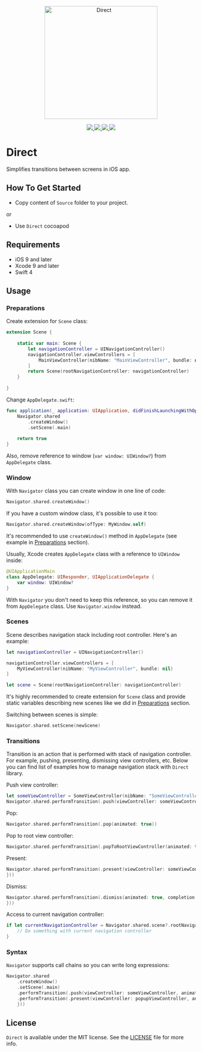 <p align="center" >
	<img src="/Images/logo_2048_2048.png" alt="Direct" title="Direct" width="300px" height="300px">
</p>

<p align="center">
	<a href="https://swift.org">
		<img src="https://img.shields.io/badge/Swift-4.0-orange.svg?style=flat">
	</a>
	<a href="https://cocoapods.org">
		<img src="https://img.shields.io/cocoapods/v/Direct.svg">
	</a>
	<a href="https://cocoapods.org">
		<img src="https://img.shields.io/cocoapods/dt/Direct.svg">
	</a>
	<a href="https://tldrlegal.com/license/mit-license">
		<img src="https://img.shields.io/badge/License-MIT-blue.svg?style=flat">
	</a>
</p>

# Direct

Simplifies transitions between screens in iOS app.

## How To Get Started

- Copy content of `Source` folder to your project.

or

- Use `Direct` cocoapod

## Requirements

* iOS 9 and later
* Xcode 9 and later
* Swift 4

## Usage

### Preparations

Create extension for `Scene` class:

```swift
extension Scene {
    
    static var main: Scene {
        let navigationController = UINavigationController()
        navigationController.viewControllers = [
            MainViewController(nibName: "MainViewController", bundle: nil)
        ]
        return Scene(rootNavigationController: navigationController)
    }
    
}
```

Change `AppDelegate.swift`:

```swift
func application(_ application: UIApplication, didFinishLaunchingWithOptions launchOptions: [UIApplicationLaunchOptionsKey: Any]?) -> Bool {
    Navigator.shared
        .createWindow()
        .setScene(.main)
    
    return true
}
```

Also, remove reference to window (`var window: UIWindow?`) from `AppDelegate` class.

### Window

With `Navigator` class you can create window in one line of code:

```swift
Navigator.shared.createWindow()
```

If you have a custom window class, it's possible to use it too:

```swift
Navigator.shared.createWindow(ofType: MyWindow.self)
```

It's recommended to use `createWindow()` method in `AppDelegate` (see example in [Preparations](#preparations) section).

Usually, Xcode creates `AppDelegate` class with a reference to `UIWindow` inside:

```swift
@UIApplicationMain
class AppDelegate: UIResponder, UIApplicationDelegate {
    var window: UIWindow?
}
```

With `Navigator` you don't need to keep this reference, so you can remove it from `AppDelegate` class. Use `Navigator.window` instead.

### Scenes

Scene describes navigation stack including root controller. Here's an example:

```swift
let navigationController = UINavigationController()

navigationController.viewControllers = [
    MyViewController(nibName: "MyViewController", bundle: nil)
]

let scene = Scene(rootNavigationController: navigationController)
```

It's highly recommended to create extension for `Scene` class and provide static variables describing new scenes like we did in [Preparations](#preparations) section.

Switching between scenes is simple:

```swift
Navigator.shared.setScene(newScene)
```

### Transitions

Transition is an action that is performed with stack of navigation controller. For example, pushing, presenting, dismissing view controllers, etc. Below you can find list of examples how to manage navigation stack with `Direct` library.

Push view controller:

```swift
let someViewController = SomeViewController(nibName: "SomeViewController", bundle: nil)
Navigator.shared.performTransition(.push(viewController: someViewController, animated: true))
```

Pop:

```swift
Navigator.shared.performTransition(.pop(animated: true))
```

Pop to root view controller:

```swift
Navigator.shared.performTransition(.popToRootViewController(animated: true))
```

Present:

```swift
Navigator.shared.performTransition(.present(viewController: someViewController, animated: true, completion: {
}))
```

Dismiss:

```swift
Navigator.shared.performTransition(.dismiss(animated: true, completion: {
}))
```

Access to current navigation controller:

```swift
if let currentNavigationController = Navigator.shared.scene?.rootNavigationController {
    // Do something with current navigation controller
}
```

### Syntax

`Navigator` supports call chains so you can write long expressions:

```swift
Navigator.shared
    .createWindow()
    .setScene(.main)
    .performTransition(.push(viewController: someViewController, animated: false))
    .performTransition(.present(viewController: popupViewController, animated: true, completion: {
    }))
```

## License

`Direct` is available under the MIT license. See the [LICENSE](./LICENSE) file for more info.
